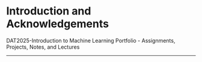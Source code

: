 # Introduction and Acknowledgements
DAT2025-Introduction to Machine Learning Portfolio - Assignments, Projects, Notes, and Lectures

---

